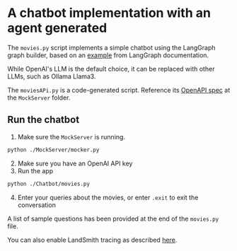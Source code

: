 # A chatbot implementation with an agent generated

The `movies.py` script implements a simple chatbot using the LangGraph graph builder, based on an [example](https://langchain-ai.github.io/langgraph/tutorials/customer-support/customer-support/) from LangGraph documentation. 

While OpenAI's LLM is the default choice, it can be replaced with other LLMs, such as Ollama Llama3.

The `moviesAPi.py` is a code-generated script. Reference its [OpenAPI spec](../MockServer/openapi.json) at the `MockServer` folder.

## Run the chatbot

1. Make sure the `MockServer` is running.
```bash
python ./MockServer/mocker.py
```
2. Make sure you have an OpenAI API key
3. Run the app 
```bash
python ./Chatbot/movies.py
``` 
4. Enter your queries about the movies, or enter `.exit` to exit the conversation

A list of sample questions has been provided at the end of the `movies.py` file.

You can also enable LandSmith tracing as described [here](https://docs.smith.langchain.com/old/evaluation).